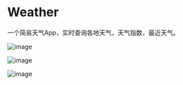 # Weather
一个简易天气App，实时查询各地天气，天气指数，最近天气。

 ![image](https://github.com/rocrocflying/PersonalMarkManage/raw/master/screenshot/1.png)
 
 ![image](https://github.com/rocrocflying/PersonalMarkManage/raw/master/screenshot/2.png)
 
 ![image](https://github.com/rocrocflying/PersonalMarkManage/raw/master/screenshot/3.png)
 
